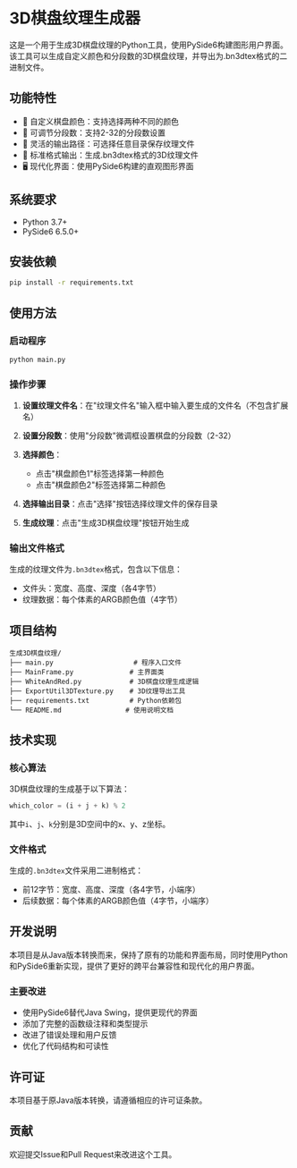 # 3D棋盘纹理生成器

这是一个用于生成3D棋盘纹理的Python工具，使用PySide6构建图形用户界面。该工具可以生成自定义颜色和分段数的3D棋盘纹理，并导出为.bn3dtex格式的二进制文件。

## 功能特性

- 🎨 自定义棋盘颜色：支持选择两种不同的颜色
- 📏 可调节分段数：支持2-32的分段数设置
- 📁 灵活的输出路径：可选择任意目录保存纹理文件
- 💾 标准格式输出：生成.bn3dtex格式的3D纹理文件
- 🖥️ 现代化界面：使用PySide6构建的直观图形界面

## 系统要求

- Python 3.7+
- PySide6 6.5.0+

## 安装依赖

```bash
pip install -r requirements.txt
```

## 使用方法

### 启动程序

```bash
python main.py
```

### 操作步骤

1. **设置纹理文件名**：在"纹理文件名"输入框中输入要生成的文件名（不包含扩展名）

2. **设置分段数**：使用"分段数"微调框设置棋盘的分段数（2-32）

3. **选择颜色**：
   - 点击"棋盘颜色1"标签选择第一种颜色
   - 点击"棋盘颜色2"标签选择第二种颜色

4. **选择输出目录**：点击"选择"按钮选择纹理文件的保存目录

5. **生成纹理**：点击"生成3D棋盘纹理"按钮开始生成

### 输出文件格式

生成的纹理文件为`.bn3dtex`格式，包含以下信息：
- 文件头：宽度、高度、深度（各4字节）
- 纹理数据：每个体素的ARGB颜色值（4字节）

## 项目结构

```
生成3D棋盘纹理/
├── main.py                    # 程序入口文件
├── MainFrame.py              # 主界面类
├── WhiteAndRed.py            # 3D棋盘纹理生成逻辑
├── ExportUtil3DTexture.py    # 3D纹理导出工具
├── requirements.txt          # Python依赖包
└── README.md                # 使用说明文档
```

## 技术实现

### 核心算法

3D棋盘纹理的生成基于以下算法：
```python
which_color = (i + j + k) % 2
```
其中`i`、`j`、`k`分别是3D空间中的x、y、z坐标。

### 文件格式

生成的`.bn3dtex`文件采用二进制格式：
- 前12字节：宽度、高度、深度（各4字节，小端序）
- 后续数据：每个体素的ARGB颜色值（4字节，小端序）

## 开发说明

本项目是从Java版本转换而来，保持了原有的功能和界面布局，同时使用Python和PySide6重新实现，提供了更好的跨平台兼容性和现代化的用户界面。

### 主要改进

- 使用PySide6替代Java Swing，提供更现代的界面
- 添加了完整的函数级注释和类型提示
- 改进了错误处理和用户反馈
- 优化了代码结构和可读性

## 许可证

本项目基于原Java版本转换，请遵循相应的许可证条款。

## 贡献

欢迎提交Issue和Pull Request来改进这个工具。
